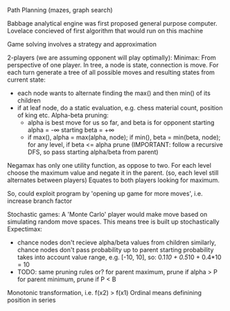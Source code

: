 <!-- SPDX-License-Identifier: zlib-acknowledgement -->
Path Planning (mazes, graph search)

Babbage analytical engine was first proposed general purpose computer.
Lovelace concieved of first algorithm that would run on this machine

Game solving involves a strategy and approximation

2-players (we are assuming opponent will play optimally):
Minimax:
From perspective of one player.
In tree, a node is state, connection is move.
For each turn generate a tree of all possible moves and resulting states from current state:
  - each node wants to alternate finding the max() and then min() of its children
  - if at leaf node, do a static evaluation, e.g. chess material count, position of king etc. 
  Alpha-beta pruning:
    * alpha is best move for us so far, and beta is for opponent
      starting alpha = -∞
      starting beta = +∞
    * if max(), alpha = max(alpha, node); 
      if min(), beta = min(beta, node); 
      for any level, if beta <= alpha prune
      (IMPORTANT: follow a recursive DFS, so pass starting alpha/beta from parent)

Negamax has only one utility function, as oppose to two.
For each level choose the maximum value and negate it in the parent.
(so, each level still alternates between players)
Equates to both players looking for maximum.

So, could exploit program by 'opening up game for more moves', i.e. increase branch factor

Stochastic games:
A 'Monte Carlo' player would make move based on simulating random move spaces.
This means tree is built up stochastically
Expectimax:
  * chance nodes don't recieve alpha/beta values from children 
    similarly, chance nodes don't pass probability up to parent
    starting probability takes into account value range, e.g. [-10, 10], so: 0.1*10 + 0.5*10 + 0.4*10 = 10 
  * TODO: same pruning rules or? 
    for parent maximum, prune if alpha > P
    for parent minimum, prune if P < B

Monotonic transformation, i.e. f(x2) > f(x1)
Ordinal means definining position in series
